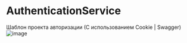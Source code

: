 # AuthenticationService
Шаблон проекта авторизации (С использованием Cookie | Swagger)
![image](https://user-images.githubusercontent.com/101334622/224495939-f551c608-6ad9-4951-860f-8075ca5f6ac4.png)
